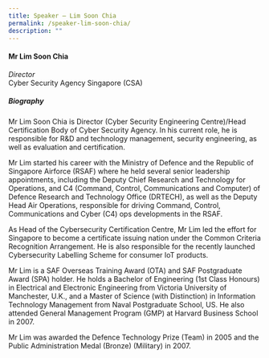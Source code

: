 ```yaml
---
title: Speaker – Lim Soon Chia
permalink: /speaker-lim-soon-chia/
description: ""
---
```

#### **Mr Lim Soon Chia**

*Director*  
Cyber Security Agency Singapore (CSA)

##### **Biography**
Mr Lim Soon Chia is Director (Cyber Security Engineering Centre)/Head Certification Body of Cyber Security Agency. In his current role, he is responsible for R&D and technology management, security engineering, as well as evaluation and certification.  

Mr Lim started his career with the Ministry of Defence and the Republic of Singapore Airforce (RSAF) where he held several senior leadership appointments, including the Deputy Chief Research and Technology for Operations, and C4 (Command, Control, Communications and Computer) of Defence Research and Technology Office (DRTECH), as well as the Deputy Head Air Operations, responsible for driving Command, Control, Communications and Cyber (C4) ops developments in the RSAF.
 
As Head of the Cybersecurity Certification Centre, Mr Lim led the effort for Singapore to become a certificate issuing nation under the Common Criteria Recognition Arrangement. He is also responsible for the recently launched Cybersecurity Labelling Scheme for consumer IoT products.    
 
Mr Lim is a SAF Overseas Training Award (OTA) and SAF Postgraduate Award (SPA) holder.  He holds a Bachelor of Engineering (1st Class Honours) in Electrical and Electronic Engineering from Victoria University of Manchester, U.K., and a Master of Science (with Distinction) in Information Technology Management from Naval Postgraduate School, US. He also attended General Management Program (GMP) at Harvard Business School in 2007.
 
Mr Lim was awarded the Defence Technology Prize (Team) in 2005 and the Public Administration Medal (Bronze) (Military) in 2007.